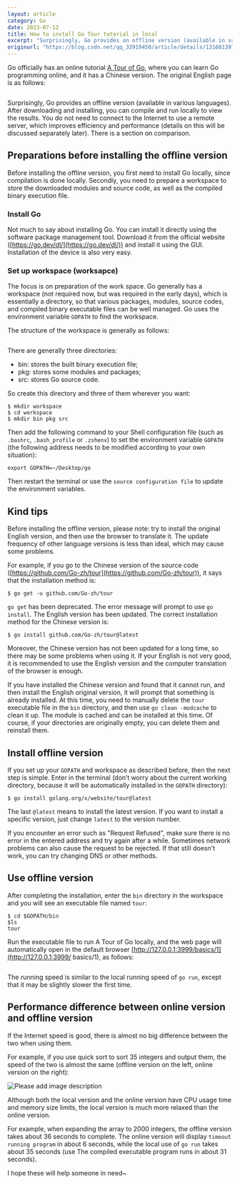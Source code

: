 ```yaml
---
layout: article
category: Go
date: 2023-07-12
title: How to install Go Tour tutorial in local
excerpt: "Surprisingly, Go provides an offline version (available in various languages). After downloading and installing, you can compile and run locally to view the results. You do not need to connect to the Internet to use a remote server, which improves efficiency and performance (details on this will be discussed separately later). There is a section on comparison."
originurl: "https://blog.csdn.net/qq_33919450/article/details/131681397"
---
```

Go officially has an online tutorial [A Tour of Go](https://go.dev/tour/welcome/1), where you can learn Go programming online, and it has a Chinese version. The original English page is as follows:

<img alt="" src="/assets/images/212b3a345e1f45e49401f3ee5d1b27c1.png" style="box-shadow: 0px 0px 0px 0px">

Surprisingly, Go provides an offline version (available in various languages). After downloading and installing, you can compile and run locally to view the results. You do not need to connect to the Internet to use a remote server, which improves efficiency and performance (details on this will be discussed separately later). There is a section on comparison.
## Preparations before installing the offline version
Before installing the offline version, you first need to install Go locally, since compilation is done locally. Secondly, you need to prepare a workspace to store the downloaded modules and source code, as well as the compiled binary execution file.

### Install Go
Not much to say about installing Go. You can install it directly using the software package management tool. Download it from the official website ([https://go.dev/dl/](https://go.dev/dl/)) and install it using the GUI. Installation of the device is also very easy.

### Set up workspace (worksapce)
The focus is on preparation of the work space. Go generally has a workspace (not required now, but was required in the early days), which is essentially a directory, so that various packages, modules, source codes, and compiled binary executable files can be well managed. Go uses the environment variable `GOPATH` to find the workspace.

The structure of the workspace is generally as follows:

<img alt="" src="/assets/images/03e672a1bab746818a6536c9b5b896dc.png" style="box-shadow: 0px 0px 0px 0px">

There are generally three directories:
- bin: stores the built binary execution file;
- pkg: stores some modules and packages;
- src: stores Go source code.

So create this directory and three of them wherever you want:

```
$ mkdir workspace
$ cd workspace
$ mkdir bin pkg src
```

Then add the following command to your Shell configuration file (such as `.bashrc`, `.bash_profile` or `.zshenv`) to set the environment variable `GOPATH` (the following address needs to be modified according to your own situation):

```
export GOPATH=~/Desktop/go
```

Then restart the terminal or use the `source configuration file` to update the environment variables.

## Kind tips
Before installing the offline version, please note: try to install the original English version, and then use the browser to translate it. The update frequency of other language versions is less than ideal, which may cause some problems.

For example, if you go to the Chinese version of the source code ([https://github.com/Go-zh/tour](https://github.com/Go-zh/tour)), it says that the installation method is:

```
$ go get -u github.com/Go-zh/tour
```

`go get` has been deprecated. The error message will prompt to use `go install`. The English version has been updated. The correct installation method for the Chinese version is:

```
$ go install github.com/Go-zh/tour@latest
```

Moreover, the Chinese version has not been updated for a long time, so there may be some problems when using it. If your English is not very good, it is recommended to use the English version and the computer translation of the browser is enough.

If you have installed the Chinese version and found that it cannot run, and then install the English original version, it will prompt that something is already installed. At this time, you need to manually delete the `tour` executable file in the `bin` directory, and then use `go clean -modcache` to clean it up. The module is cached and can be installed at this time. Of course, if your directories are originally empty, you can delete them and reinstall them.

## Install offline version
If you set up your `GOPATH` and workspace as described before, then the next step is simple. Enter in the terminal (don’t worry about the current working directory, because it will be automatically installed in the `GOPATH` directory):

```
$ go install golang.org/x/website/tour@latest
```

The last `@latest` means to install the latest version. If you want to install a specific version, just change `latest` to the version number.

If you encounter an error such as "Request Refused", make sure there is no error in the entered address and try again after a while. Sometimes network problems can also cause the request to be rejected. If that still doesn't work, you can try changing DNS or other methods.

## Use offline version
After completing the installation, enter the `bin` directory in the workspace and you will see an executable file named `tour`:

```
$ cd $GOPATH/bin
$ls
tour
```

Run the executable file to run A Tour of Go locally, and the web page will automatically open in the default browser [http://127.0.0.1:3999/basics/1](http://127.0.0.1:3999/ basics/1), as follows:

<img alt="" src="/assets/images/eeed26c7c3f04d1f8da2d45014d18242.png" style="box-shadow: 0px 0px 0px 0px">

The running speed is similar to the local running speed of `go run`, except that it may be slightly slower the first time.
## Performance difference between online version and offline version
If the Internet speed is good, there is almost no big difference between the two when using them.

For example, if you use quick sort to sort 35 integers and output them, the speed of the two is almost the same (offline version on the left, online version on the right):

![Please add image description](/assets/images/49e5f7e074a84364ab9e7340bd2d01da.gif)

Although both the local version and the online version have CPU usage time and memory size limits, the local version is much more relaxed than the online version.

For example, when expanding the array to 2000 integers, the offline version takes about 36 seconds to complete. The online version will display `timeout running program` in about 6 seconds, while the local use of `go run` takes about 35 seconds (use The compiled executable program runs in about 31 seconds).

I hope these will help someone in need~